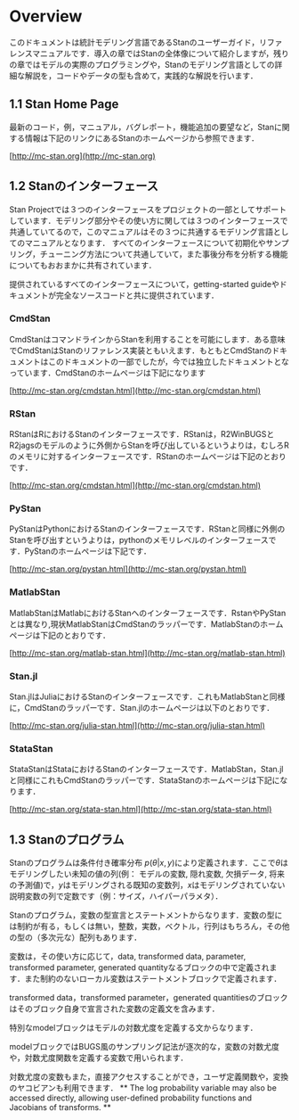 # Overview
このドキュメントは統計モデリング言語であるStanのユーザーガイド，リファレンスマニュアルです．導入の章ではStanの全体像について紹介しますが，残りの章ではモデルの実際のプログラミングや，Stanのモデリング言語としての詳細な解説を，コードやデータの型も含めて，実践的な解説を行います．

## 1.1 Stan Home Page

最新のコード，例，マニュアル，バグレポート，機能追加の要望など，Stanに関する情報は下記のリンクにあるStanのホームページから参照できます．

[http://mc-stan.org](http://mc-stan.org)

## 1.2 Stanのインターフェース
Stan Projectでは３つのインターフェースをプロジェクトの一部としてサポートしています．モデリング部分やその使い方に関しては３つのインターフェースで共通していてるので，このマニュアルはその３つに共通するモデリング言語としてのマニュアルとなります．
すべてのインターフェースについて初期化やサンプリング，チューニング方法について共通していて，また事後分布を分析する機能についてもおおまかに共有されています．

提供されているすべてのインターフェースについて，getting-started guideやドキュメントが完全なソースコードと共に提供されています．

### CmdStan
CmdStanはコマンドラインからStanを利用することを可能にします．ある意味でCmdStanはStanのリファレンス実装ともいえます．もともとCmdStanのドキュメントはこのドキュメントの一部でしたが，今では独立したドキュメントとなっています．CmdStanのホームページは下記になります

[http://mc-stan.org/cmdstan.html](http://mc-stan.org/cmdstan.html)

### RStan
RStanはRにおけるStanのインターフェースです．RStanは，R2WinBUGSとR2jagsのモデルのように外側からStanを呼び出しているというよりは，むしろRのメモリに対するインターフェースです．RStanのホームページは下記のとおりです．

[http://mc-stan.org/cmdstan.html](http://mc-stan.org/cmdstan.html)

### PyStan
PyStanはPythonにおけるStanのインターフェースです．RStanと同様に外側のStanを呼び出すというよりは，pythonのメモリレベルのインターフェースです．PyStanのホームページは下記です．

[http://mc-stan.org/pystan.html](http://mc-stan.org/pystan.html)


### MatlabStan
MatlabStanはMatlabにおけるStanへのインターフェースです．RstanやPyStanとは異なり,現状MatlabStanはCmdStanのラッパーです．MatlabStanのホームページは下記のとおりです．

[http://mc-stan.org/matlab-stan.html](http://mc-stan.org/matlab-stan.html)

### Stan.jl
Stan.jlはJuliaにおけるStanのインターフェースです．これもMatlabStanと同様に，CmdStanのラッパーです．Stan.jlのホームページは以下のとおりです．

[http://mc-stan.org/julia-stan.html](http://mc-stan.org/julia-stan.html)

### StataStan
StataStanはStataにおけるStanのインターフェースです．MatlabStan，Stan.jl と同様にこれもCmdStanのラッパーです．StataStanのホームページは下記になります．

[http://mc-stan.org/stata-stan.html](http://mc-stan.org/stata-stan.html)


## 1.3 Stanのプログラム
Stanのプログラムは条件付き確率分布 $p(\theta|x, y)$により定義されます．ここで$\theta$はモデリングしたい未知の値の列(例： モデルの変数, 隠れ変数, 欠損データ, 将来の予測値)で，$y$はモデリングされる既知の変数列，$x$はモデリングされていない説明変数の列で定数です（例：サイズ，ハイパーパラメタ）．

Stanのプログラム，変数の型宣言とステートメントからなります．変数の型には制約が有る，もしくは無い，整数，実数，ベクトル，行列はもちろん，その他の型の（多次元な）配列もあります．

変数は，その使い方に応じて，data, transformed data, parameter, transformed parameter, generated quantityなるブロックの中で定義されます．また制約のないローカル変数はステートメントブロックで定義されます．

transformed data，transformed parameter，generated quantitiesのブロックはそのブロック自身で宣言された変数の定義文を含みます．

特別なmodelブロックはモデルの対数尤度を定義する文からなります．

modelブロックではBUGS風のサンプリング記法が逐次的な，変数の対数尤度や，対数尤度関数を定義する変数で用いられます．

対数尤度の変数もまた，直接アクセスすることができ，ユーザ定義関数や，変換のヤコビアンも利用できます．
**
 The log probability variable may also be accessed directly, allowing user-defined probability functions and Jacobians of transforms.
**






